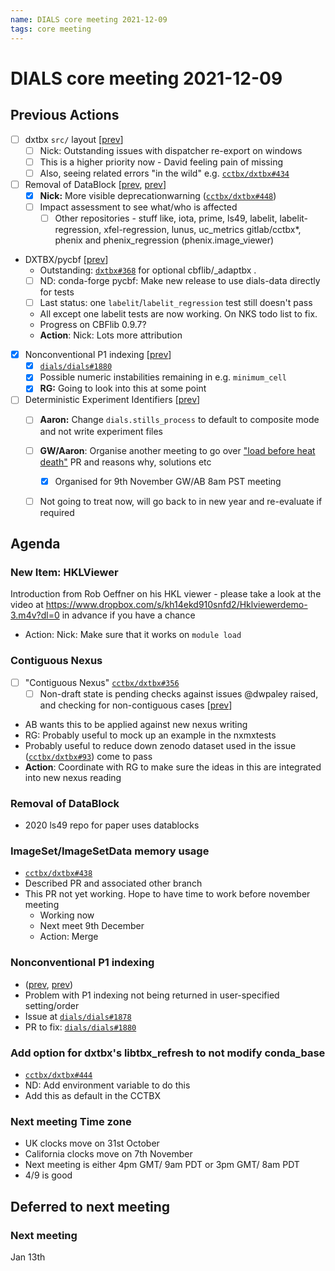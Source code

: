 ```yaml
---
name: DIALS core meeting 2021-12-09
tags: core meeting
---
```


# DIALS core meeting 2021-12-09



## Previous Actions

- [ ] dxtbx `src/` layout [[prev](https://dials.github.io/kb/core/20210715#src-layout-for-dxtbx)]
    - [ ] Nick: Outstanding issues with dispatcher re-export on windows
    - [ ] This is a higher priority now - David feeling pain of missing
    - [ ] Also, seeing related errors "in the wild" e.g. [`cctbx/dxtbx#434`](https://github.com/cctbx/dxtbx/pull/434)
- [ ] Removal of DataBlock [[prev](https://dials.github.io/kb/core/20210909#datablock), [prev](https://dials.github.io/kb/core/20210826#removal-of-datablock)]
    - [x] **Nick:** More visible deprecationwarning ([`cctbx/dxtbx#448`](https://github.com/cctbx/dxtbx/pull/448))
    - [ ] Impact assessment to see what/who is affected
        - [ ] Other repositories - stuff like, iota, prime, ls49, labelit, labelit-regression, xfel-regression, lunus, uc_metrics gitlab/cctbx*, phenix and phenix_regression (phenix.image_viewer)
- DXTBX/pycbf [[prev](https://dials.github.io/kb/core/20210826#cbflib-conda-forge-packagepycbf)]
    - Outstanding: [`dxtbx#368`](https://github.com/cctbx/dxtbx/pull/368) for optional cbflib/_adaptbx .
    * [ ] ND: conda-forge pycbf: Make new release to use dials-data directly for tests
    * [ ] Last status: one `labelit`/`labelit_regression` test still doesn't pass
    * All except one labelit tests are now working. On NKS todo list to fix.
    * Progress on CBFlib 0.9.7?
    * **Action**: Nick: Lots more attribution
- [x] Nonconventional P1 indexing [[prev](https://dials.github.io/kb/core/20210923#nonconventional-p1-indexing)]
    - [x] [`dials/dials#1880`](https://github.com/dials/dials/pull/1880)
    - [x] Possible numeric instabilities remaining in e.g. `minimum_cell`
    - [x] **RG:** Going to look into this at some point
- [ ] Deterministic Experiment Identifiers [[prev](https://dials.github.io/kb/core/20210923#deterministic-experiment-identifiers)]
    - [ ] **Aaron:** Change `dials.stills_process` to default to composite mode and not write experiment files
    - [ ] **GW/Aaron**: Organise another meeting to go over ["load before heat death"](https://github.com/cctbx/dxtbx/pull/118) PR and reasons why, solutions etc
        - [x] Organised for 9th November GW/AB 8am PST meeting
    - [ ] Not going to treat now, will go back to in new year and re-evaluate if required



## Agenda

### New Item: HKLViewer

Introduction from Rob Oeffner on his HKL viewer - please take a look at the video at https://www.dropbox.com/s/kh14ekd910snfd2/Hklviewerdemo-3.m4v?dl=0 in advance if you have a chance

- Action: Nick: Make sure that it works on `module load`
### Contiguous Nexus

- [ ] "Contiguous Nexus" [`cctbx/dxtbx#356`](https://github.com/cctbx/dxtbx/pull/356)
    - [ ] Non-draft state is pending checks against issues @dwpaley raised, and checking for non-contiguous cases [[prev](https://dials.github.io/kb/core/20210715#contiguous-nexus-pr)]
- AB wants this to be applied against new nexus writing
- RG: Probably useful to mock up an example in the nxmxtests
- Probably useful to reduce down zenodo dataset used in the issue ([`cctbx/dxtbx#93`](https://github.com/cctbx/dxtbx/issues/93))
 come to pass
- **Action**: Coordinate with RG to make sure the ideas in this are integrated into new nexus reading

### Removal of DataBlock

- 2020 ls49 repo for paper uses datablocks

### ImageSet/ImageSetData memory usage

- [`cctbx/dxtbx#438`](https://github.com/cctbx/dxtbx/pull/438)
- Described PR and associated other branch
- This PR not yet working. Hope to have time to work before november meeting
  - Working now
  - Next meet 9th December
  - Action: Merge


### Nonconventional P1 indexing
- ([prev](https://dials.github.io/kb/core/20210923#nonconventional-p1-indexing), [prev](https://dials.github.io/kb/core/20210909#nonconventional-p1-indexing))
- Problem with P1 indexing not being returned in user-specified setting/order
- Issue at [`dials/dials#1878`](https://github.com/dials/dials/issues/1878)
- PR to fix: [`dials/dials#1880`](https://github.com/dials/dials/pull/1880)



### Add option for dxtbx's libtbx_refresh to not modify conda_base 
- [`cctbx/dxtbx#444`](https://github.com/cctbx/dxtbx/issues/444)
- ND: Add environment variable to do this
- Add this as default in the CCTBX

### Next meeting Time zone
- UK clocks move on 31st October
- California clocks move on 7th November
- Next meeting is either 4pm GMT/ 9am PDT or 3pm GMT/ 8am PDT
- 4/9 is good

## Deferred to next meeting


### Next meeting
Jan 13th
<!-- Thursday, November 18th, 4pm UK (GMT), 8am PT. -->
